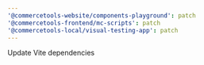 ```yaml
---
'@commercetools-website/components-playground': patch
'@commercetools-frontend/mc-scripts': patch
'@commercetools-local/visual-testing-app': patch
---
```


Update Vite dependencies
